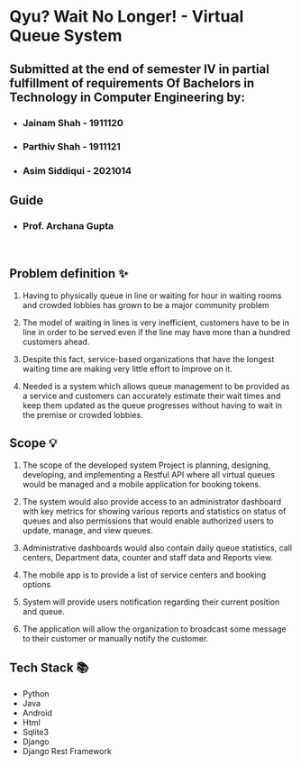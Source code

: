 # Qyu? Wait No Longer! - Virtual Queue System

## Submitted at the end of semester IV in partial fulfillment of requirements Of Bachelors in Technology in Computer Engineering by:

-   ### Jainam Shah - 1911120
-   ### Parthiv Shah - 1911121
-   ### Asim Siddiqui - 2021014

## Guide

-   ### Prof. Archana Gupta

</br>

## Problem definition ✨

1. Having to physically queue in line or waiting for hour in waiting rooms and crowded
   lobbies has grown to be a major community problem

2. The model of waiting in lines is very inefficient, customers have to be in line in
   order to be served even if the line may have more than a hundred customers ahead.

3. Despite this fact, service-based organizations that have the longest waiting time are
   making very little effort to improve on it.

4. Needed is a system which allows queue management to be provided as a service and
   customers can accurately estimate their wait times and keep them updated as the queue
   progresses without having to wait in the premise or crowded lobbies.

## Scope 💡

1. The scope of the developed system Project is planning, designing, developing, and
   implementing a Restful API where all virtual queues would be managed and a mobile application
   for booking tokens.

2. The system would also provide access to an administrator dashboard with key metrics for
   showing various reports and statistics on status of queues and also permissions that would enable
   authorized users to update, manage, and view queues.

3. Administrative dashboards would also contain daily queue statistics, call centers,
   Department data, counter and staff data and Reports view.

4. The mobile app is to provide a list of service centers and booking options

5. System will provide users notification regarding their current position and queue.

6. The application will allow the organization to broadcast some message to their customer or
   manually notify the customer.

## Tech Stack 📚

-   Python
-   Java
-   Android
-   Html
-   Sqlite3
-   Django
-   Django Rest Framework
